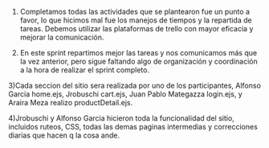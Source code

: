 1) Completamos todas las actividades que se plantearon fue un punto a favor, lo que hicimos mal fue los manejos de tiempos y la repartida de tareas. Debemos utilizar las plataformas de trello con mayor eficacia y mejorar la comunicación.

2) En este sprint repartimos mejor las tareas y nos comunicamos más que la vez anterior, pero sigue faltando algo de organización y coordinación a la hora de realizar el sprint completo.

3)Cada seccion del sitio sera realizada por uno de los participantes, Alfonso Garcia home.ejs, Jrobuschi cart.ejs, Juan Pablo Mategazza login.ejs,  y Araira Meza realizo productDetail.ejs.

4)Jrobuschi y Alfonso Garcia hicieron toda la funcionalidad del sitio, incluidos ruteos, CSS, todas las demas paginas intermedias y correcciones diarias que hacen q la cosa ande.

